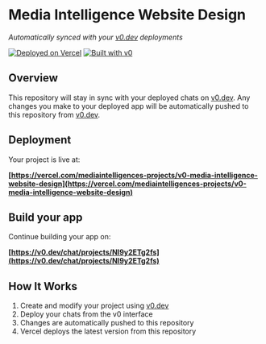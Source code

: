 # Media Intelligence Website Design

*Automatically synced with your [v0.dev](https://v0.dev) deployments*

[![Deployed on Vercel](https://img.shields.io/badge/Deployed%20on-Vercel-black?style=for-the-badge&logo=vercel)](https://vercel.com/mediaintelligences-projects/v0-media-intelligence-website-design)
[![Built with v0](https://img.shields.io/badge/Built%20with-v0.dev-black?style=for-the-badge)](https://v0.dev/chat/projects/Nl9y2ETg2fs)

## Overview

This repository will stay in sync with your deployed chats on [v0.dev](https://v0.dev).
Any changes you make to your deployed app will be automatically pushed to this repository from [v0.dev](https://v0.dev).

## Deployment

Your project is live at:

**[https://vercel.com/mediaintelligences-projects/v0-media-intelligence-website-design](https://vercel.com/mediaintelligences-projects/v0-media-intelligence-website-design)**

## Build your app

Continue building your app on:

**[https://v0.dev/chat/projects/Nl9y2ETg2fs](https://v0.dev/chat/projects/Nl9y2ETg2fs)**

## How It Works

1. Create and modify your project using [v0.dev](https://v0.dev)
2. Deploy your chats from the v0 interface
3. Changes are automatically pushed to this repository
4. Vercel deploys the latest version from this repository